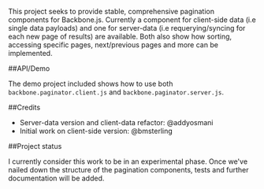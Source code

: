 
This project seeks to provide stable, comprehensive pagination components for Backbone.js. Currently a component for client-side data (i.e single data payloads) and one for server-data (i.e requerying/syncing for each new page of results) are available. Both also show how sorting, accessing specific pages, next/previous pages and more can be implemented.

##API/Demo

The demo project included shows how to use both ```backbone.paginator.client.js``` and ```backbone.paginator.server.js```. 


##Credits

* Server-data version and client-data refactor: @addyosmani
* Initial work on client-side version: @bmsterling

##Project status

I currently consider this work to be in an experimental phase. Once we've nailed down the structure of the pagination components, tests and further documentation will be added.